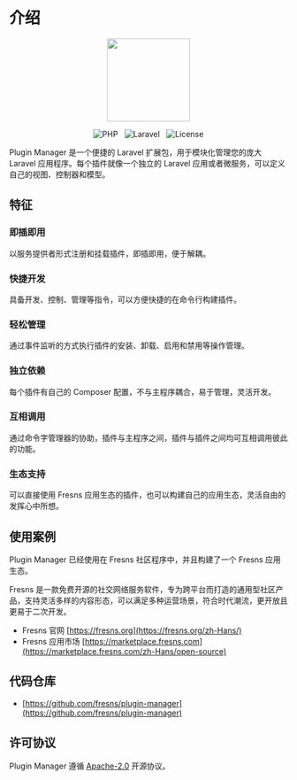 # 介绍

<p align="center"><img src="https://assets.fresns.com/images/icons/pm.png" width="150"></p>

<p align="center">
<img src="https://img.shields.io/badge/PHP-%5E8.0-blueviolet" alt="PHP" style="display:inline;">
<img src="https://img.shields.io/badge/Laravel-9.x%7C10.x%7C11.x-orange" alt="Laravel" style="display:inline;margin:0 8px;">
<img src="https://img.shields.io/badge/License-Apache--2.0-green" alt="License" style="display:inline;">
</p>

Plugin Manager 是一个便捷的 Laravel 扩展包，用于模块化管理您的庞大 Laravel 应用程序。每个插件就像一个独立的 Laravel 应用或者微服务，可以定义自己的视图、控制器和模型。

## 特征

### 即插即用

以服务提供者形式注册和挂载插件，即插即用，便于解耦。

### 快捷开发

具备开发、控制、管理等指令，可以方便快捷的在命令行构建插件。

### 轻松管理

通过事件监听的方式执行插件的安装、卸载、启用和禁用等操作管理。

### 独立依赖

每个插件有自己的 Composer 配置，不与主程序耦合，易于管理，灵活开发。

### 互相调用

通过命令字管理器的协助，插件与主程序之间，插件与插件之间均可互相调用彼此的功能。

### 生态支持

可以直接使用 Fresns 应用生态的插件，也可以构建自己的应用生态，灵活自由的发挥心中所想。

## 使用案例

Plugin Manager 已经使用在 Fresns 社区程序中，并且构建了一个 Fresns 应用生态。

Fresns 是一款免费开源的社交网络服务软件，专为跨平台而打造的通用型社区产品，支持灵活多样的内容形态，可以满足多种运营场景，符合时代潮流，更开放且更易于二次开发。

- Fresns 官网 [https://fresns.org](https://fresns.org/zh-Hans/)
- Fresns 应用市场 [https://marketplace.fresns.com](https://marketplace.fresns.com/zh-Hans/open-source)

## 代码仓库

- [https://github.com/fresns/plugin-manager](https://github.com/fresns/plugin-manager)

## 许可协议

Plugin Manager 遵循 [Apache-2.0](https://github.com/fresns/plugin-manager/blob/2.x/LICENSE) 开源协议。
